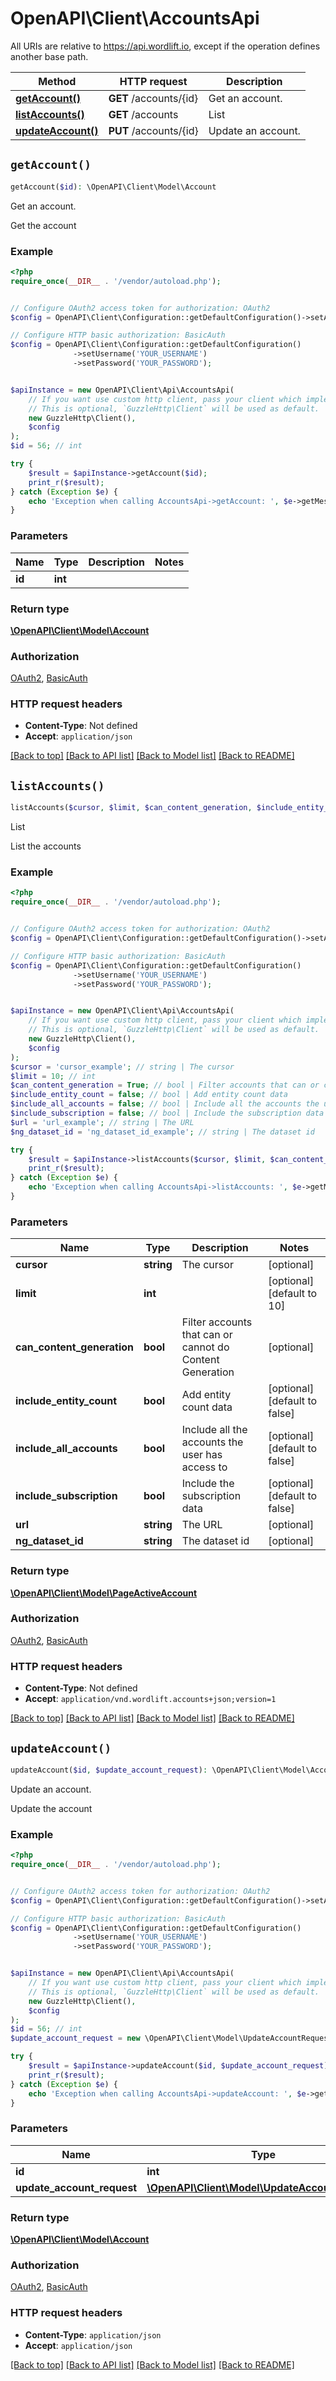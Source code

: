 # OpenAPI\Client\AccountsApi

All URIs are relative to https://api.wordlift.io, except if the operation defines another base path.

| Method | HTTP request | Description |
| ------------- | ------------- | ------------- |
| [**getAccount()**](AccountsApi.md#getAccount) | **GET** /accounts/{id} | Get an account. |
| [**listAccounts()**](AccountsApi.md#listAccounts) | **GET** /accounts | List |
| [**updateAccount()**](AccountsApi.md#updateAccount) | **PUT** /accounts/{id} | Update an account. |


## `getAccount()`

```php
getAccount($id): \OpenAPI\Client\Model\Account
```

Get an account.

Get the account

### Example

```php
<?php
require_once(__DIR__ . '/vendor/autoload.php');


// Configure OAuth2 access token for authorization: OAuth2
$config = OpenAPI\Client\Configuration::getDefaultConfiguration()->setAccessToken('YOUR_ACCESS_TOKEN');

// Configure HTTP basic authorization: BasicAuth
$config = OpenAPI\Client\Configuration::getDefaultConfiguration()
              ->setUsername('YOUR_USERNAME')
              ->setPassword('YOUR_PASSWORD');


$apiInstance = new OpenAPI\Client\Api\AccountsApi(
    // If you want use custom http client, pass your client which implements `GuzzleHttp\ClientInterface`.
    // This is optional, `GuzzleHttp\Client` will be used as default.
    new GuzzleHttp\Client(),
    $config
);
$id = 56; // int

try {
    $result = $apiInstance->getAccount($id);
    print_r($result);
} catch (Exception $e) {
    echo 'Exception when calling AccountsApi->getAccount: ', $e->getMessage(), PHP_EOL;
}
```

### Parameters

| Name | Type | Description  | Notes |
| ------------- | ------------- | ------------- | ------------- |
| **id** | **int**|  | |

### Return type

[**\OpenAPI\Client\Model\Account**](../Model/Account.md)

### Authorization

[OAuth2](../../README.md#OAuth2), [BasicAuth](../../README.md#BasicAuth)

### HTTP request headers

- **Content-Type**: Not defined
- **Accept**: `application/json`

[[Back to top]](#) [[Back to API list]](../../README.md#endpoints)
[[Back to Model list]](../../README.md#models)
[[Back to README]](../../README.md)

## `listAccounts()`

```php
listAccounts($cursor, $limit, $can_content_generation, $include_entity_count, $include_all_accounts, $include_subscription, $url, $ng_dataset_id): \OpenAPI\Client\Model\PageActiveAccount
```

List

List the accounts

### Example

```php
<?php
require_once(__DIR__ . '/vendor/autoload.php');


// Configure OAuth2 access token for authorization: OAuth2
$config = OpenAPI\Client\Configuration::getDefaultConfiguration()->setAccessToken('YOUR_ACCESS_TOKEN');

// Configure HTTP basic authorization: BasicAuth
$config = OpenAPI\Client\Configuration::getDefaultConfiguration()
              ->setUsername('YOUR_USERNAME')
              ->setPassword('YOUR_PASSWORD');


$apiInstance = new OpenAPI\Client\Api\AccountsApi(
    // If you want use custom http client, pass your client which implements `GuzzleHttp\ClientInterface`.
    // This is optional, `GuzzleHttp\Client` will be used as default.
    new GuzzleHttp\Client(),
    $config
);
$cursor = 'cursor_example'; // string | The cursor
$limit = 10; // int
$can_content_generation = True; // bool | Filter accounts that can or cannot do Content Generation
$include_entity_count = false; // bool | Add entity count data
$include_all_accounts = false; // bool | Include all the accounts the user has access to
$include_subscription = false; // bool | Include the subscription data
$url = 'url_example'; // string | The URL
$ng_dataset_id = 'ng_dataset_id_example'; // string | The dataset id

try {
    $result = $apiInstance->listAccounts($cursor, $limit, $can_content_generation, $include_entity_count, $include_all_accounts, $include_subscription, $url, $ng_dataset_id);
    print_r($result);
} catch (Exception $e) {
    echo 'Exception when calling AccountsApi->listAccounts: ', $e->getMessage(), PHP_EOL;
}
```

### Parameters

| Name | Type | Description  | Notes |
| ------------- | ------------- | ------------- | ------------- |
| **cursor** | **string**| The cursor | [optional] |
| **limit** | **int**|  | [optional] [default to 10] |
| **can_content_generation** | **bool**| Filter accounts that can or cannot do Content Generation | [optional] |
| **include_entity_count** | **bool**| Add entity count data | [optional] [default to false] |
| **include_all_accounts** | **bool**| Include all the accounts the user has access to | [optional] [default to false] |
| **include_subscription** | **bool**| Include the subscription data | [optional] [default to false] |
| **url** | **string**| The URL | [optional] |
| **ng_dataset_id** | **string**| The dataset id | [optional] |

### Return type

[**\OpenAPI\Client\Model\PageActiveAccount**](../Model/PageActiveAccount.md)

### Authorization

[OAuth2](../../README.md#OAuth2), [BasicAuth](../../README.md#BasicAuth)

### HTTP request headers

- **Content-Type**: Not defined
- **Accept**: `application/vnd.wordlift.accounts+json;version=1`

[[Back to top]](#) [[Back to API list]](../../README.md#endpoints)
[[Back to Model list]](../../README.md#models)
[[Back to README]](../../README.md)

## `updateAccount()`

```php
updateAccount($id, $update_account_request): \OpenAPI\Client\Model\Account
```

Update an account.

Update the account

### Example

```php
<?php
require_once(__DIR__ . '/vendor/autoload.php');


// Configure OAuth2 access token for authorization: OAuth2
$config = OpenAPI\Client\Configuration::getDefaultConfiguration()->setAccessToken('YOUR_ACCESS_TOKEN');

// Configure HTTP basic authorization: BasicAuth
$config = OpenAPI\Client\Configuration::getDefaultConfiguration()
              ->setUsername('YOUR_USERNAME')
              ->setPassword('YOUR_PASSWORD');


$apiInstance = new OpenAPI\Client\Api\AccountsApi(
    // If you want use custom http client, pass your client which implements `GuzzleHttp\ClientInterface`.
    // This is optional, `GuzzleHttp\Client` will be used as default.
    new GuzzleHttp\Client(),
    $config
);
$id = 56; // int
$update_account_request = new \OpenAPI\Client\Model\UpdateAccountRequest(); // \OpenAPI\Client\Model\UpdateAccountRequest

try {
    $result = $apiInstance->updateAccount($id, $update_account_request);
    print_r($result);
} catch (Exception $e) {
    echo 'Exception when calling AccountsApi->updateAccount: ', $e->getMessage(), PHP_EOL;
}
```

### Parameters

| Name | Type | Description  | Notes |
| ------------- | ------------- | ------------- | ------------- |
| **id** | **int**|  | |
| **update_account_request** | [**\OpenAPI\Client\Model\UpdateAccountRequest**](../Model/UpdateAccountRequest.md)|  | |

### Return type

[**\OpenAPI\Client\Model\Account**](../Model/Account.md)

### Authorization

[OAuth2](../../README.md#OAuth2), [BasicAuth](../../README.md#BasicAuth)

### HTTP request headers

- **Content-Type**: `application/json`
- **Accept**: `application/json`

[[Back to top]](#) [[Back to API list]](../../README.md#endpoints)
[[Back to Model list]](../../README.md#models)
[[Back to README]](../../README.md)
